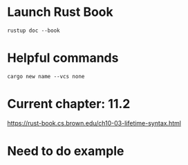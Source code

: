 # Launch Rust Book

`rustup doc --book`

# Helpful commands

`cargo new name --vcs none`

# Current chapter: 11.2

https://rust-book.cs.brown.edu/ch10-03-lifetime-syntax.html

# Need to do example
